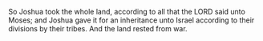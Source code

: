 So Joshua took the whole land, according to all that the LORD said unto Moses; and Joshua gave it for an inheritance unto Israel according to their divisions by their tribes. And the land rested from war.

